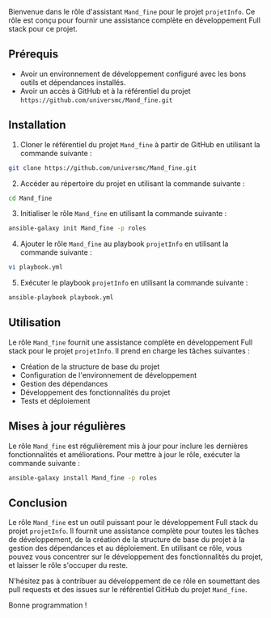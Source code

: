 Bienvenue dans le rôle d'assistant `Mand_fine` pour le projet `projetInfo`. Ce rôle est conçu pour fournir une assistance complète en développement Full stack pour ce projet.

Prérequis
---------

- Avoir un environnement de développement configuré avec les bons outils et dépendances installés.
- Avoir un accès à GitHub et à la référentiel du projet `https://github.com/universmc/Mand_fine.git`

Installation
------------

1. Cloner le référentiel du projet `Mand_fine` à partir de GitHub en utilisant la commande suivante :

```bash
git clone https://github.com/universmc/Mand_fine.git
```

2. Accéder au répertoire du projet en utilisant la commande suivante :

```bash
cd Mand_fine
```

3. Initialiser le rôle `Mand_fine` en utilisant la commande suivante :

```bash
ansible-galaxy init Mand_fine -p roles
```

4. Ajouter le rôle `Mand_fine` au playbook `projetInfo` en utilisant la commande suivante :

```bash
vi playbook.yml
```

5. Exécuter le playbook `projetInfo` en utilisant la commande suivante :

```bash
ansible-playbook playbook.yml
```

Utilisation
-----------

Le rôle `Mand_fine` fournit une assistance complète en développement Full stack pour le projet `projetInfo`. Il prend en charge les tâches suivantes :

- Création de la structure de base du projet
- Configuration de l'environnement de développement
- Gestion des dépendances
- Développement des fonctionnalités du projet
- Tests et déploiement

Mises à jour régulières
----------------------

Le rôle `Mand_fine` est régulièrement mis à jour pour inclure les dernières fonctionnalités et améliorations. Pour mettre à jour le rôle, exécuter la commande suivante :

```bash
ansible-galaxy install Mand_fine -p roles
```

Conclusion
----------

Le rôle `Mand_fine` est un outil puissant pour le développement Full stack du projet `projetInfo`. Il fournit une assistance complète pour toutes les tâches de développement, de la création de la structure de base du projet à la gestion des dépendances et au déploiement. En utilisant ce rôle, vous pouvez vous concentrer sur le développement des fonctionnalités du projet, et laisser le rôle s'occuper du reste.

N'hésitez pas à contribuer au développement de ce rôle en soumettant des pull requests et des issues sur le référentiel GitHub du projet `Mand_fine`.

Bonne programmation !